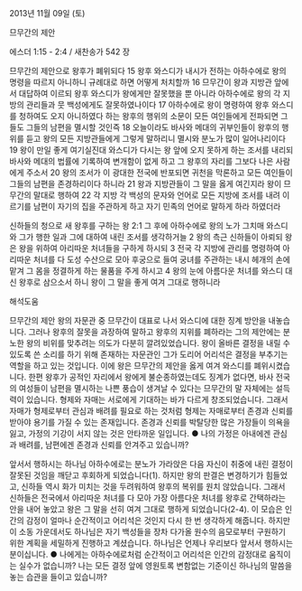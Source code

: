 2013년 11월 09일 (토)

므무간의 제안



에스더 1:15 - 2:4 / 새찬송가 542 장


므무간의 제안으로 왕후가 폐위되다
15 왕후 와스디가 내시가 전하는 아하수에로 왕의 명령을 따르지 아니하니 규례대로 하면 어떻게 처치할까 16 므무간이 왕과 지방관 앞에서 대답하여 이르되 왕후 와스디가 왕에게만 잘못했을 뿐 아니라 아하수에로 왕의 각 지방의 관리들과 뭇 백성에게도 잘못하였나이다 17 아하수에로 왕이 명령하여 왕후 와스디를 청하여도 오지 아니하였다 하는 왕후의 행위의 소문이 모든 여인들에게 전파되면 그들도 그들의 남편을 멸시할 것인즉 18 오늘이라도 바사와 메대의 귀부인들이 왕후의 행위를 듣고 왕의 모든 지방관들에게 그렇게 말하리니 멸시와 분노가 많이 일어나리이다 19 왕이 만일 좋게 여기실진대 와스디가 다시는 왕 앞에 오지 못하게 하는 조서를 내리되 바사와 메대의 법률에 기록하여 변개함이 없게 하고 그 왕후의 자리를 그보다 나은 사람에게 주소서 20 왕의 조서가 이 광대한 전국에 반포되면 귀천을 막론하고 모든 여인들이 그들의 남편을 존경하리이다 하니라 21 왕과 지방관들이 그 말을 옳게 여긴지라 왕이 므무간의 말대로 행하여 22 각 지방 각 백성의 문자와 언어로 모든 지방에 조서를 내려 이르기를 남편이 자기의 집을 주관하게 하고 자기 민족의 언어로 말하게 하라 하였더라

신하들의 청으로 새 왕후를 구하는 왕
2:1 그 후에 아하수에로 왕의 노가 그치매 와스디와 그가 행한 일과 그에 대하여 내린 조서를 생각하거늘 2 왕의 측근 신하들이 아뢰되 왕은 왕을 위하여 아리따운 처녀들을 구하게 하시되 3 전국 각 지방에 관리를 명령하여 아리따운 처녀를 다 도성 수산으로 모아 후궁으로 들여 궁녀를 주관하는 내시 헤개의 손에 맡겨 그 몸을 정결하게 하는 물품을 주게 하시고 4 왕의 눈에 아름다운 처녀를 와스디 대신 왕후로 삼으소서 하니 왕이 그 말을 좋게 여겨 그대로 행하니라

해석도움





므무간의 제안
왕의 자문관 중 므무간이 대표로 나서 와스디에 대한 징계 방안을 내놓습니다. 그러나 왕후의 잘못을 과장하여 말하고 왕후의 지위를 폐하라는 그의 제안에는 분노한 왕의 비위를 맞추려는 의도가 다분히 깔려있었습니다. 왕이 올바른 결정을 내릴 수 있도록 쓴 소리를 하기 위해 존재하는 자문관인 그가 도리어 어리석은 결정을 부추기는 역할을 하고 있는 것입니다. 이에 왕은 므무간의 제안을 옳게 여겨 와스디를 폐위시켰습니다. 한편 왕후가 공적인 자리에서 왕에게 불순종하였는데도 징계가 없다면, 바사 전국의 여성들이 남편을 멸시하는 나쁜 풍습이 생겨날 수 있다는 므무간의 말 자체에는 설득력이 있습니다. 형제와 자매는 서로에게 기대하는 바가 다르게 창조되었습니다. 그래서 자매가 형제로부터 관심과 배려를 필요로 하는 것처럼 형제는 자매로부터 존경과 신뢰를 받아야 용기를 가질 수 있는 존재입니다. 존경과 신뢰를 박탈당한 많은 가장들이 의욕을 잃고, 가정의 기강이 서지 않는 것은 안타까운 일입니다.
● 나의 가정은 아내에겐 관심과 배려를, 남편에겐 존경과 신뢰를 안겨주고 있습니까?

앞서서 행하시는 하나님
아하수에로는 분노가 가라앉은 다음 자신이 취중에 내린 결정이 잘못된 것임을 깨닫고 후회하게 되었습니다(1). 하지만 왕의 판결은 변경하기가 힘들었고, 신하들 역시 화가 미치는 것을 두려워하여 왕후의 복위를 원치 않았습니다. 그래서 신하들은 전국에서 아리따운 처녀를 다 모아 가장 아름다운 처녀를 왕후로 간택하라는 안을 내어 놓았고 왕은 그 말을 선히 여겨 그대로 행하게 되었습니다(2-4). 이 모습은 인간의 감정이 얼마나 순간적이고 어리석은 것인지 다시 한 번 생각하게 해줍니다. 하지만 이 소동 가운데서도 하나님은 자기 백성들을 장차 다가올 원수의 음모로부터 구원하기 위한 계획을 세밀하게 진행하고 계셨습니다. 하나님은 언제나 우리보다 앞서서 행하시는 분이십니다.
● 나에게는 아하수에로처럼 순간적이고 어리석은 인간의 감정대로 움직이는 실수가 없습니까? 나는 모든 결정 앞에 영원토록 변함없는 기준이신 하나님의 말씀을 놓는 습관을 들이고 있습니까?